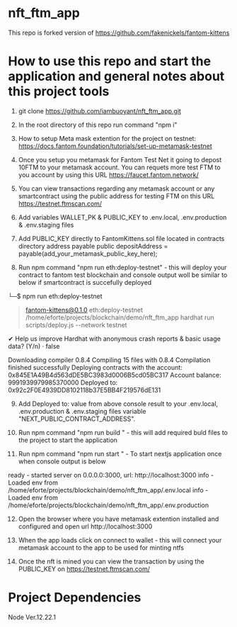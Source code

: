 # nft_ftm_app
This repo is forked version of https://github.com/fakenickels/fantom-kittens

# How to use this repo and start the application and general notes about this project tools
1. git clone https://github.com/iambuoyant/nft_ftm_app.git

2. In the root directory of this repo run command "npm i"

3. How to setup Meta mask extention for the project on testnet: https://docs.fantom.foundation/tutorials/set-up-metamask-testnet

4. Once you setup you metamask for Fantom Test Net it going to depost 10FTM to your metamask account. You can requets more test FTM to you account by using this URL https://faucet.fantom.network/

5. You can view transactions regarding any metamask account or any smartcontract using the public address for testing FTM on this URL https://testnet.ftmscan.com/

6. Add variables WALLET_PK & PUBLIC_KEY to .env.local, .env.production & .env.staging files

7. Add PUBLIC_KEY directly to FantomKittens.sol file located in contracts directory
address payable public depositAddress = payable(add_your_metamask_public_key_here);

8. Run npm command "npm run eth:deploy-testnet" - this will deploy your contract to fantom test blockchain and console output woll be similar to below if smartcontract is succefully deployed


└─$ npm run eth:deploy-testnet

> fantom-kittens@0.1.0 eth:deploy-testnet /home/eforte/projects/blockchain/demo/nft_ftm_app
> hardhat run scripts/deploy.js --network testnet

✔ Help us improve Hardhat with anonymous crash reports & basic usage data? (Y/n) · false

Downloading compiler 0.8.4
Compiling 15 files with 0.8.4
Compilation finished successfully
Deploying contracts with the account: 0x845E1A49B4d563dDE5BC3983d0006B5cd05BC317
Account balance: 9991939979985370000
Deployed to: 0x92c2F0E4939DD8102118b37E5BB4F219576dE131

9. Add Deployed to: value from above console result to your .env.local, .env.production & .env.staging files variable "NEXT_PUBLIC_CONTRACT_ADDRESS".

10. Run npm command "npm run build " - this will add required buld files to the project to start the application

11. Run npm command "npm run start " - To start nextjs application once when console output is below

ready - started server on 0.0.0.0:3000, url: http://localhost:3000
info  - Loaded env from /home/eforte/projects/blockchain/demo/nft_ftm_app/.env.local
info  - Loaded env from /home/eforte/projects/blockchain/demo/nft_ftm_app/.env.production

12. Open the browser where you have metamask extention installed and configured and open url http://localhost:3000

13. When the app loads click on connect to wallet - this will connect your metamask account to the app to be used for minting ntfs

14. Once the nft is mined you can view the transaction by using the PUBLIC_KEY on https://testnet.ftmscan.com/

# Project Dependencies 
Node Ver.12.22.1